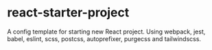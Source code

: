# react-starter-project
A config template for starting new React project. Using webpack, jest, babel, eslint, scss, postcss, autoprefixer, purgecss and tailwindscss.
